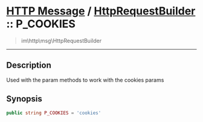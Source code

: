 # [HTTP Message](http.md) / [HttpRequestBuilder](http-HttpRequestBuilder.md) :: P_COOKIES
 > im\http\msg\HttpRequestBuilder
____

## Description
Used with the param methods to work with the cookies params

## Synopsis
```php
public string P_COOKIES = 'cookies'
```

